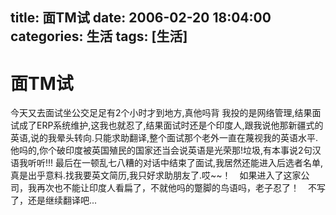 title: 面TM试
date: 2006-02-20 18:04:00
categories:  生活
tags: [生活]
---

# 面TM试
今天又去面试坐公交足足有2个小时才到地方,真他吗背 我投的是网络管理,结果面试成了ERP系统维护,这我也就忍了,结果面试时还是个印度人,跟我说他那新疆式的英语,说的我晕头转向.只能求助翻译,整个面试那个老外一直在蔑视我的英语水平.他吗的,你个破印度被英国殖民的国家还当会说英语是光荣那!垃圾,有本事说2句汉语我听听!!! 最后在一顿乱七八糟的对话中结束了面试,我居然还能进入后选者名单,真是出乎意料.找我要英文简历,我只好求助朋友了.哎~~！　如果进入了这家公司，我再次也不能让印度人看扁了，不就他吗的蹩脚的鸟语吗，老子忍了！　不写了，还是继续翻译吧...